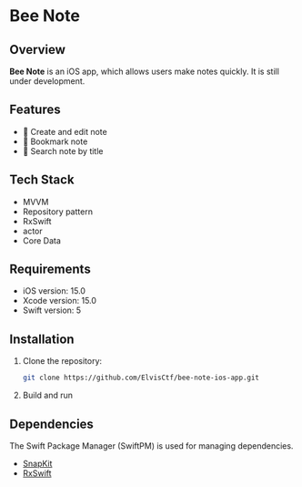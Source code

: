 # Bee Note

## Overview
**Bee Note** is an iOS app, which allows users make notes quickly.
It is still under development.

## Features
- 🔨 Create and edit note
- 🔨 Bookmark note
- 🔨 Search note by title

## Tech Stack
- MVVM
- Repository pattern
- RxSwift
- actor
- Core Data

## Requirements
- iOS version: 15.0
- Xcode version: 15.0
- Swift version: 5

## Installation
1. Clone the repository:
    ```bash
    git clone https://github.com/ElvisCtf/bee-note-ios-app.git
    ```
2. Build and run

## Dependencies
The Swift Package Manager (SwiftPM) is used for managing dependencies.
- [SnapKit](https://github.com/SnapKit/SnapKit)
- [RxSwift](https://github.com/ReactiveX/RxSwift)
